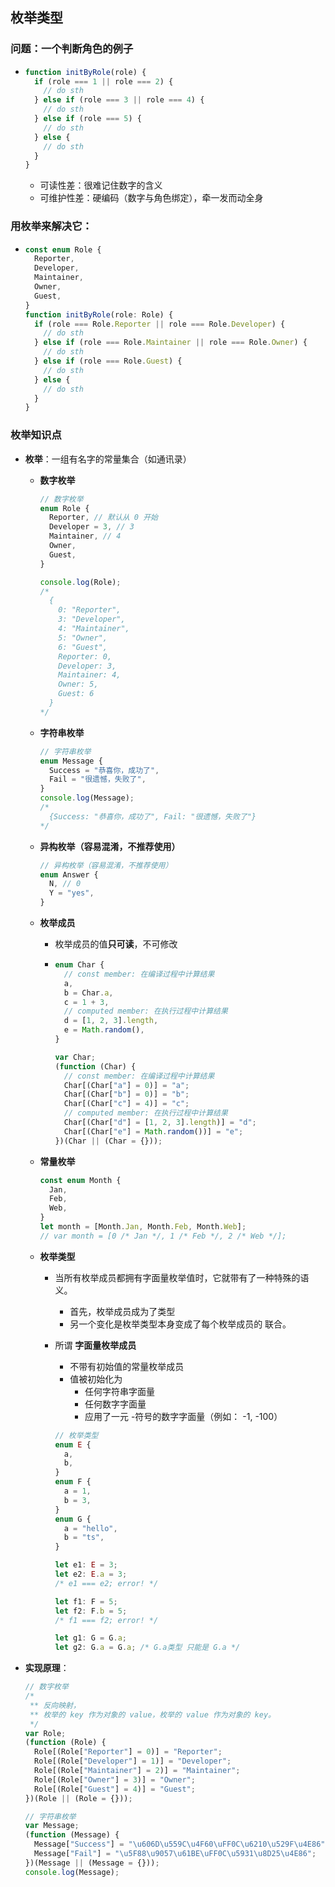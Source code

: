 ## 枚举类型

### 问题：一个判断角色的例子

- ```js
  function initByRole(role) {
    if (role === 1 || role === 2) {
      // do sth
    } else if (role === 3 || role === 4) {
      // do sth
    } else if (role === 5) {
      // do sth
    } else {
      // do sth
    }
  }
  ```
  - 可读性差：很难记住数字的含义
  - 可维护性差：硬编码（数字与角色绑定），牵一发而动全身

### 用枚举来解决它：

- ```ts
  const enum Role {
    Reporter,
    Developer,
    Maintainer,
    Owner,
    Guest,
  }
  function initByRole(role: Role) {
    if (role === Role.Reporter || role === Role.Developer) {
      // do sth
    } else if (role === Role.Maintainer || role === Role.Owner) {
      // do sth
    } else if (role === Role.Guest) {
      // do sth
    } else {
      // do sth
    }
  }
  ```

### 枚举知识点

- **枚举**：一组有名字的常量集合（如通讯录）

  - **数字枚举**

    ```ts
    // 数字枚举
    enum Role {
      Reporter, // 默认从 0 开始
      Developer = 3, // 3
      Maintainer, // 4
      Owner,
      Guest,
    }

    console.log(Role);
    /* 
      {
        0: "Reporter", 
        3: "Developer", 
        4: "Maintainer", 
        5: "Owner", 
        6: "Guest", 
        Reporter: 0, 
        Developer: 3, 
        Maintainer: 4, 
        Owner: 5, 
        Guest: 6
      }
    */
    ```

  - **字符串枚举**

    ```ts
    // 字符串枚举
    enum Message {
      Success = "恭喜你，成功了",
      Fail = "很遗憾，失败了",
    }
    console.log(Message);
    /*
      {Success: "恭喜你，成功了", Fail: "很遗憾，失败了"}
    */
    ```

  - **异构枚举（容易混淆，不推荐使用）**

    ```ts
    // 异构枚举（容易混淆，不推荐使用）
    enum Answer {
      N, // 0
      Y = "yes",
    }
    ```

  - **枚举成员**
    - 枚举成员的值**只可读**，不可修改
    - ```ts
      enum Char {
        // const member: 在编译过程中计算结果
        a,
        b = Char.a,
        c = 1 + 3,
        // computed member: 在执行过程中计算结果
        d = [1, 2, 3].length,
        e = Math.random(),
      }
      ```
      ```js
      var Char;
      (function (Char) {
        // const member: 在编译过程中计算结果
        Char[(Char["a"] = 0)] = "a";
        Char[(Char["b"] = 0)] = "b";
        Char[(Char["c"] = 4)] = "c";
        // computed member: 在执行过程中计算结果
        Char[(Char["d"] = [1, 2, 3].length)] = "d";
        Char[(Char["e"] = Math.random())] = "e";
      })(Char || (Char = {}));
      ```
  - **常量枚举**
    ```ts
    const enum Month {
      Jan,
      Feb,
      Web,
    }
    let month = [Month.Jan, Month.Feb, Month.Web];
    // var month = [0 /* Jan */, 1 /* Feb */, 2 /* Web */];
    ```
  - **枚举类型**

    - 当所有枚举成员都拥有字面量枚举值时，它就带有了一种特殊的语义。

      - 首先，枚举成员成为了类型
      - 另一个变化是枚举类型本身变成了每个枚举成员的 联合。

    - 所谓 **字面量枚举成员**

      - 不带有初始值的常量枚举成员
      - 值被初始化为
        - 任何字符串字面量
        - 任何数字字面量
        - 应用了一元 -符号的数字字面量（例如： -1, -100）

      ```ts
      // 枚举类型
      enum E {
        a,
        b,
      }
      enum F {
        a = 1,
        b = 3,
      }
      enum G {
        a = "hello",
        b = "ts",
      }

      let e1: E = 3;
      let e2: E.a = 3;
      /* e1 === e2; error! */

      let f1: F = 5;
      let f2: F.b = 5;
      /* f1 === f2; error! */

      let g1: G = G.a;
      let g2: G.a = G.a; /* G.a类型 只能是 G.a */
      ```

- **实现原理**：

  ```js
  // 数字枚举
  /*
   ** 反向映射，
   ** 枚举的 key 作为对象的 value，枚举的 value 作为对象的 key。
   */
  var Role;
  (function (Role) {
    Role[(Role["Reporter"] = 0)] = "Reporter";
    Role[(Role["Developer"] = 1)] = "Developer";
    Role[(Role["Maintainer"] = 2)] = "Maintainer";
    Role[(Role["Owner"] = 3)] = "Owner";
    Role[(Role["Guest"] = 4)] = "Guest";
  })(Role || (Role = {}));

  // 字符串枚举
  var Message;
  (function (Message) {
    Message["Success"] = "\u606D\u559C\u4F60\uFF0C\u6210\u529F\u4E86";
    Message["Fail"] = "\u5F88\u9057\u61BE\uFF0C\u5931\u8D25\u4E86";
  })(Message || (Message = {}));
  console.log(Message);
  ```
